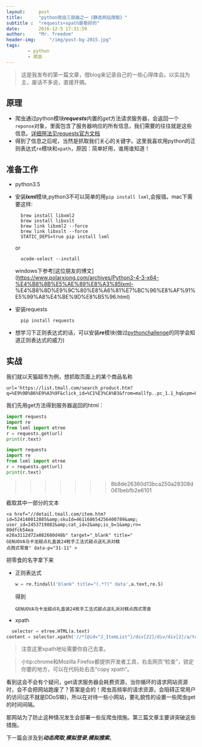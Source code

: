 ```yaml
---
layout:		post
title: 		"python爬虫三部曲之一《静态网站爬取》"
subtitle :	"requests+xpath是极好的"
date: 		2016-12-5 17:31:59
author: 	"Mr. freedom"
header-img: 	"/img/post-bg-2015.jpg"
tags:
        - python
        - 爬虫 
---
```


>这是我发布的第一篇文章，借blog来记录自己的一些心得体会。以实战为主，废话不多说，直接开搞。

## 原理
* 爬虫通过python模块***requests***内置的*get*方法请求服务器，会返回一个`reponse`对象，里面包含了服务器响应的所有信息，我们需要的往往就是这些信息。[详细用法见requests官方文档](http://docs.python-requests.org/en/master/)
* 得到了信息之后呢，当然是抓取我们关心的关键字。这里我喜欢用python的正则表达式`re`模块和`xpath`，原因：简单好用，谁用谁知道！

## 准备工作
* python3.5
* 安装***lxml***模块,python3不可以简单的用```pip install lxml```,会报错。mac下需要这样:

		brew install libxml2     
		brew install libxslt     
		brew link libxml2 --force
		brew link libxslt --force
		STATIC_DEPS=true pip install lxml
	
	or
		
		xcode-select --install
		
	windows下参考[这位朋友的博文](https://www.polarxiong.com/archives/Python3-4-3-x64-%E4%B8%8B%E5%AE%89%E8%A3%85lxml-   %E4%B8%8D%E9%9C%80%E8%A6%81%E7%BC%96%E8%AF%91%E5%99%A8%E4%BE%9D%E8%B5%96.html)

* 安装requests

		pip install requests
* 想学习下正则表达式的话，可以安装***re***模块(做过[pythonchallenge](http://www.pythonchallenge.com/)的同学会知道正则表达式的威力)

## 实战
  我们就以天猫超市为例，想抓取页面上的某个商品名称
 
  	url='https://list.tmall.com/search_product.htm?q=%E9%9B%B6%E9%A3%9F&click_id=%C1%E3%CA%B3&from=mallfp..pc_1.1_hq&spm=875.7931836%2FB.a1z5h.2.8ZPlJT'
  			
  我们先用get方法得到服务器返回的html：
  
 ```python
 import requests
 import re
 from lxml import etree
 r = requests.get(url)
 print(r.text)	
 ```
 
 ```python
 import requests
 import re
 from lxml import etree
 r = requests.get(url)
 print(r.text)	
 ```
>>>>>>> 8b8de26360d13bca250a28308d061bebfb2e6101
 
  截取其中一部分的文本
  
  ```
  <a href="//detail.tmall.com/item.htm?
  id=524140012885&amp;skuId=461168654256400789&amp;
  user_id=2453719882&amp;cat_id=2&amp;is_b=1&amp;rn=
  80dfcb54ea
  e20a3112d72a082680d48b" target="_blank" title="
  GENUOVA马卡龙甜点礼盒装24枚手工法式甜点送礼派对糕
  点西式零食" data-p="31-11" >
  ```
  
  把零食的名字拿下来
  
  * 正则表达式
  
  	```python
  	w = re.findall('blank" title="(.*?)" data',a.text,re.S)
  	```
  	
  	得到
  	
  	`GENUOVA马卡龙甜点礼盒装24枚手工法式甜点送礼派对糕点西式零食`
  	
  * xpath

 ```python
   selector = etree.HTML(a.text)
 content = selector.xpath('//*[@id="J_ItemList"]/div[22]/div/div[2]/a/text()')
 ```
 
>注意这里xpath地址需要你自己去拿。

>小tip:chrome和Mozilla Firefox都提供开发者工具，右击网页“检查”，锁定你要的地方，可以在代码处右击“copy xpath”。

看到这会不会有个疑问，get请求服务器会耗费资源，当你循环的请求网站资源时，会不会把网站跑废了？答案是会的！爬虫高频率的请求资源，会阻碍正常用户的访问(这不就是DDoS嘛)，所以在对待一些小网站，要礼貌性的设置一些爬虫get的时间间隔。

那网站为了防止这种情况发生会部署一些反爬虫措施。第三篇文章主要讲突破这些措施。

下一篇会涉及到***动态爬取***,***模拟登录***,***模拟搜索***。

  
  

  
  
  
  






